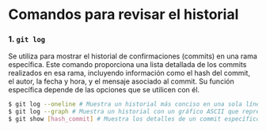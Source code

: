 # Comandos para revisar el historial

### 1. `git log`

Se utiliza para mostrar el historial de confirmaciones (commits) en una rama específica. Este comando proporciona una lista detallada de los commits realizados en esa rama, incluyendo información como el hash del commit, el autor, la fecha y hora, y el mensaje asociado al commit. Su función específica depende de las opciones que se utilicen con él.

```bash
$ git log --oneline # Muestra un historial más conciso en una sola línea por cada commit.
$ git log --graph # Muestra un historial con un gráfico ASCII que representa las ramificaciones y fusiones en el repositorio.
$ git show [hash_commit] # Muestra los detalles de un commit específico, incluyendo los cambios realizados en ese commit.
```
